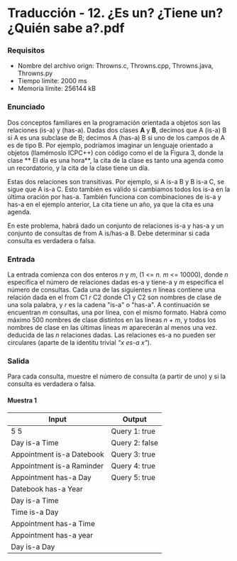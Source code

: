 # Traducción - 12. ¿Es un? ¿Tiene un? ¿Quién sabe a?.pdf

### Requisitos
- Nombre del archivo orign: Throwns.c, Throwns.cpp, Throwns.java, Throwns.py
- Tiempo limite: 2000 ms
- Memoria límite: 256144 kB

### Enunciado
Dos conceptos familiares en la programación orientada a objetos son las relaciones (is-a) y (has-a). Dadas dos clases **A** y **B**, decimos que A (is-a) B si A es una subclase de B; decimos A (has-a) B si uno de los campos de A es de tipo B. Por ejemplo, podríamos imaginar un lenguaje orientado a objetos (llamémoslo ICPC++) con código como el de la Figura 3, donde la clase ** El día es una hora**, la cita de la clase es tanto una agenda como un recordatorio, y la cita de la clase tiene un día.

Estas dos relaciones son transitivas. Por ejemplo, si A is-a B y B is-a C, se sigue que A is-a C. Esto también es válido si cambiamos todos los is-a en la última oración por has-a. También funciona con combinaciones de is-a y has-a en el ejemplo anterior, La cita tiene un año, ya que la cita es una agenda.

En este problema, habrá dado un conjunto de relaciones is-a y has-a y un conjunto de consultas de from A is/has-a B. Debe determinar si cada consulta es verdadera o falsa.

### Entrada
La entrada comienza con dos enteros *n* y *m*, (1 <= *n. m* <= 10000), donde *n* especifica el número de relaciones dadas es-a y tiene-a y *m* especifica el número de consultas. Cada una de las siguientes *n* líneas contiene una relación dada en el from C1 *r* C2 donde C1 y C2 son nombres de clase de una sola palabra, y *r* es la cadena "is-a" o "has-a". A continuación se encuentran *m* consultas, una por línea, con el mismo formato. Habrá como máximo 500 nombres de clase distintos en las líneas *n + m*, y todos los nombres de clase en las últimas líneas *m* aparecerán al menos una vez. deducida de las *n* relaciones dadas. Las relaciones es-a no pueden ser circulares (aparte de la identitu trivial *"x es-a x"*).

### Salida
Para cada consulta, muestre el número de consulta (a partir de uno) y si la consulta es verdadera o falsa.

#### Muestra 1
| Input | Output |
| ----- | ------ |
| 5 5 | Query 1: true |
| Day is-a Time | Query 2: false |
| Appointment is-a Datebook | Query 3: true |
| Appointment is-a Raminder | Query 4: true |
| Appointment has-a Day | Query 5: true |
| Datebook has-a Year |  |
| Day is-a Time |  |
| Time is-a Day |  |
| Appointment has-a Time |  |
| Appointment has-a year |  |
| Day is-a Day |  |
